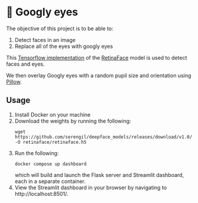 # :eyes: Googly eyes

The objective of this project is to be able to:
1. Detect faces in an image
2. Replace all of the eyes with googly eyes

This [Tensorflow implementation](https://github.com/serengil/retinaface?tab=readme-ov-file) of the [RetinaFace](hhttps://openaccess.thecvf.com/content_CVPR_2020/papers/Deng_RetinaFace_Single-Shot_Multi-Level_Face_Localisation_in_the_Wild_CVPR_2020_paper.pdf) model is used to detect faces and eyes.

We then overlay Googly eyes with a random pupil size and orientation using [Pillow](https://pillow.readthedocs.io/en/stable/).

## Usage
1. Install Docker on your machine
2. Download the weights by running the following:
    ```
    wget https://github.com/serengil/deepface_models/releases/download/v1.0/retinaface.h5 -O retinaface/retinaface.h5
    ```
3. Run the following:
    ```
    docker compose up dashboard
    ```
    which will build and launch the Flask server and Streamlit dashboard, each in a separate container.
4. View the Streamlit dashboard in your browser by navigating to http://localhost:8501/.
